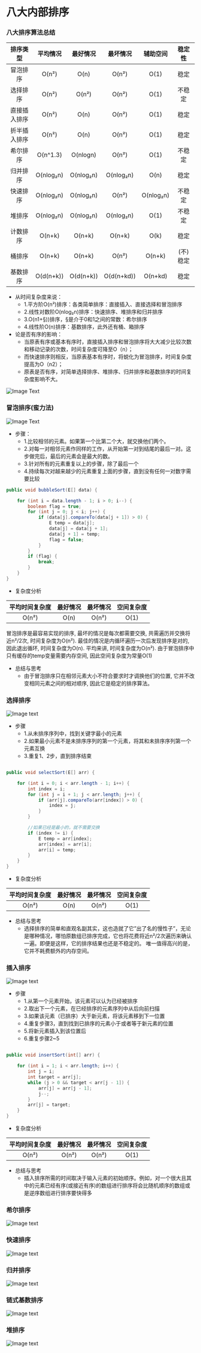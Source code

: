 # 八大内部排序

### 八大排序算法总结

|  排序类型 | 平均情况|最好情况|最坏情况| 辅助空间 | 稳定性  |
| :----: |:-----:  |  :----:  | :----: | :----: | :----: |
| 冒泡排序 |  O(n²) |   O(n)  |  O(n²) |   O(1)  | 稳定 |
| 选择排序 |  O(n²) |   O(n²)  |  O(n²) |   O(1)  | 不稳定 |
| 直接插入排序 | O(n²) |  O(n)  |  O(n²) |   O(1)  | 稳定 |
| 折半插入排序 | O(n²) |  O(n)  |  O(n²) |   O(1)  | 稳定 |
| 希尔排序 | O(n^1.3) | O(nlogn) | O(n²) |   O(1)  | 不稳定 |
| 归并排序 |  O(nlog₂n)|O(nlog₂n)| O(nlog₂n)| O(n) | 稳定 |
| 快速排序 | O(nlog₂n)|O(nlog₂n)|  O(n²) | O(nlog₂n) | 不稳定 |
| 堆排序 | O(nlog₂n)|O(nlog₂n)| O(nlog₂n)|   O(1)  | 不稳定 |
| 计数排序 | O(n+k) | O(n+k) | O(n+k) | O(k) | 稳定 |
| 桶排序 | O(n+k) | O(n+k) |  O(n²) |  O(n+k) | (不)稳定 |
| 基数排序 |O(d(n+k))|O(d(n+k))| O(d(n+kd))| O(n+kd) |稳定 |

* 从时间复杂度来说：
	* 1.平方阶O(n²)排序：各类简单排序：直接插入、直接选择和冒泡排序
	* 2.线性对数阶O(nlog₂n)排序：快速排序、堆排序和归并排序
	* 3.O(n1+§))排序，§是介于0和1之间的常数：希尔排序
	* 4.线性阶O(n)排序：基数排序，此外还有桶、箱排序
* 论是否有序的影响：
	* 当原表有序或基本有序时，直接插入排序和冒泡排序将大大减少比较次数和移动记录的次数，时间复杂度可降至O（n）；
	* 而快速排序则相反，当原表基本有序时，将蜕化为冒泡排序，时间复杂度提高为O（n2）；
	* 原表是否有序，对简单选择排序、堆排序、归并排序和基数排序的时间复杂度影响不大。

![Image Text](https://github.com/zy654781296/Notes/blob/master/images/sort-comparison.png?raw=true)


### 冒泡排序(蛮力法) 
 ![Image Text](https://github.com/zy654781296/Notes/blob/master/images/bubble.gif?raw=true)
 
 * 步骤：
	* 1.比较相邻的元素。如果第一个比第二个大，就交换他们两个。
	* 2.对每一对相邻元素作同样的工作，从开始第一对到结尾的最后一对。这步做完后，最后的元素会是最大的数。
	* 3.针对所有的元素重复以上的步骤，除了最后一个
	* 4.持续每次对越来越少的元素重复上面的步骤，直到没有任何一对数字需要比较

``` Java
public void bubbleSort(E[] data) {

    for (int i = data.length - 1; i > 0; i--) {
        boolean flag = true;
        for (int j = 0; j < i; j++) {
            if (data[j].compareTo(data[j + 1]) > 0) {
                E temp = data[j];
                data[j] = data[j + 1];
                data[j + 1] = temp;
                flag = false;
            }
        }
        if (flag) {
            break;
        }
    }
}
```

* 复杂度分析
 
|  平均时间复杂度 | 最好情况    |  最坏情况    |  空间复杂度  |
| :----: |:-----:   |   :----:    | :----:    |
| O(n²)       |  O(n) |   O(n²)     |   O(1)    |

冒泡排序是最容易实现的排序, 最坏的情况是每次都需要交换, 共需遍历并交换将近n²/2次, 时间复杂度为O(n²). 最佳的情况是内循环遍历一次后发现排序是对的, 因此退出循环, 时间复杂度为O(n). 平均来讲, 时间复杂度为O(n²). 由于冒泡排序中只有缓存的temp变量需要内存空间, 因此空间复杂度为常量O(1)

* 总结与思考
	* 由于冒泡排序只在相邻元素大小不符合要求时才调换他们的位置, 它并不改变相同元素之间的相对顺序, 因此它是稳定的排序算法。

	

### 选择排序

![Image text](https://github.com/zy654781296/Notes/blob/master/images/select_sort.gif?raw=true)

* 步骤
	* 1.从未排序序列中，找到关键字最小的元素
	* 2.如果最小元素不是未排序序列的第一个元素，将其和未排序序列第一个元素互换
	* 3.重复1、2步，直到排序结束

``` Java

public void selectSort(E[] arr) {

    for (int i = 0; i < arr.length - 1; i++) {
        int index = i;
        for (int j = i + 1; j < arr.length; j++) {
            if (arr[j].compareTo(arr[index]) > 0) {
                index = j;
            }
        }

        //如果已经是最小的，就不需要交换
        if (index != i) {
            E temp = arr[index];
            arr[index] = arr[i];
            arr[i] = temp;
        }
    }
}

```
* 复杂度分析
 
|  平均时间复杂度 | 最好情况    |  最坏情况    |  空间复杂度  |
| :----: |:-----:   |   :----:    | :----:    |
| O(n²)       |  O(n) |   O(n²)     |   O(1)    |

* 总结与思考
	* 选择排序的简单和直观名副其实，这也造就了它”出了名的慢性子”，无论是哪种情况，哪怕原数组已排序完成，它也将花费将近n²/2次遍历来确认一遍。即便是这样，它的排序结果也还是不稳定的。 唯一值得高兴的是，它并不耗费额外的内存空间。

	

### 插入排序

![Image text](https://github.com/zy654781296/Notes/blob/master/images/insert_sort.gif?raw=true)

* 步骤
	* 1.从第一个元素开始，该元素可以认为已经被排序
	* 2.取出下一个元素，在已经排序的元素序列中从后向前扫描
	* 3.如果该元素（已排序）大于新元素，将该元素移到下一位置
	* 4.重复步骤3，直到找到已排序的元素小于或者等于新元素的位置
	* 5.将新元素插入到该位置后
	* 6.重复步骤2~5

	
```Java

public void insertSort(int[] arr) {

    for (int i = 1; i < arr.length; i++) {
        int j = i;
        int target = arr[j];
        while (j > 0 && target < arr[j - 1]) {
            arr[j] = arr[j - 1];
            j--;
        }
        arr[j] = target;
    }
}

```
* 复杂度分析
 
|  平均时间复杂度 | 最好情况    |  最坏情况    |  空间复杂度  |
| :----: |:-----:   |   :----:    | :----:    |
| O(n²)       |  O(n²) |   O(n²)     |   O(1)    |
 	
* 总结与思考
	* 插入排序所需的时间取决于输入元素的初始顺序。例如，对一个很大且其中的元素已经有序(或接近有序)的数组进行排序将会比随机顺序的数组或是逆序数组进行排序要快得多


### 希尔排序

![Image text](https://github.com/zy654781296/Notes/blob/master/images/shell_sort.png?raw=true)

### 快速排序
![Image text](https://github.com/zy654781296/Notes/blob/master/images/quick-sort.gif?raw=true)

### 归并排序
![Image text](https://github.com/zy654781296/Notes/blob/master/images/merging-sort.gif?raw=true)

### 链式基数排序
![Image text](https://github.com/zy654781296/Notes/blob/master/images/radix-sort.gif?raw=true)

### 堆排序
![Image text](https://github.com/zy654781296/Notes/blob/master/images/heap_sort.gif?raw=true)